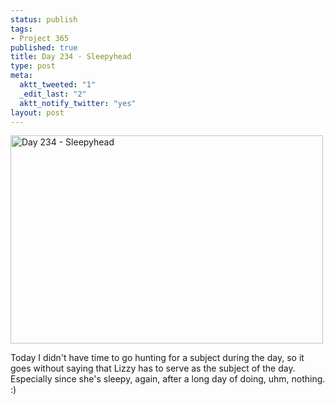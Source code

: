 ```yaml
--- 
status: publish
tags: 
- Project 365
published: true
title: Day 234 - Sleepyhead
type: post
meta: 
  aktt_tweeted: "1"
  _edit_last: "2"
  aktt_notify_twitter: "yes"
layout: post
---
```

<a href="http://www.flickr.com/photos/freeed/6072016214/" title="Day 234 - Sleepyhead by Fred​, on Flickr"><img src="http://farm7.static.flickr.com/6087/6072016214_fd37580b19.jpg" width="500" height="333" alt="Day 234 - Sleepyhead"/></a>

Today I didn't have time to go hunting for a subject during the day, so it goes without saying that Lizzy has to serve as the subject of the day. Especially since she's sleepy, again, after a long day of doing, uhm, nothing. :)
